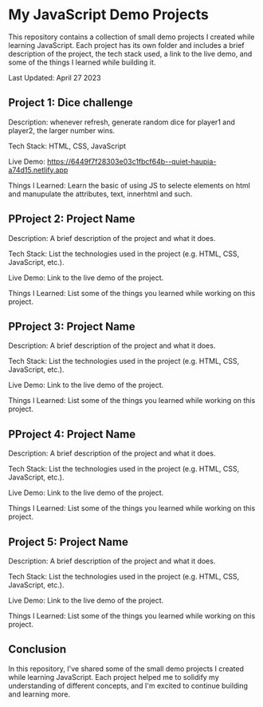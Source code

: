 # My JavaScript Demo Projects

This repository contains a collection of small demo projects I created while learning JavaScript. Each project has its own folder and includes a brief description of the project, the tech stack used, a link to the live demo, and some of the things I learned while building it.

Last Updated: April 27 2023

## Project 1: Dice challenge

Description: whenever refresh, generate random dice for player1 and player2, the larger number wins.

Tech Stack: HTML, CSS, JavaScript

Live Demo: https://6449f7f28303e03c1fbcf64b--quiet-haupia-a74d15.netlify.app

Things I Learned: Learn the basic of using JS to selecte elements on html and manupulate the attributes, text, innerhtml and such.


## PProject 2: Project Name

Description: A brief description of the project and what it does.

Tech Stack: List the technologies used in the project (e.g. HTML, CSS, JavaScript, etc.).

Live Demo: Link to the live demo of the project.

Things I Learned: List some of the things you learned while working on this project.

## PProject 3: Project Name

Description: A brief description of the project and what it does.

Tech Stack: List the technologies used in the project (e.g. HTML, CSS, JavaScript, etc.).

Live Demo: Link to the live demo of the project.

Things I Learned: List some of the things you learned while working on this project.

## PProject 4: Project Name

Description: A brief description of the project and what it does.

Tech Stack: List the technologies used in the project (e.g. HTML, CSS, JavaScript, etc.).

Live Demo: Link to the live demo of the project.

Things I Learned: List some of the things you learned while working on this project.

## Project 5: Project Name

Description: A brief description of the project and what it does.

Tech Stack: List the technologies used in the project (e.g. HTML, CSS, JavaScript, etc.).

Live Demo: Link to the live demo of the project.

Things I Learned: List some of the things you learned while working on this project.

## Conclusion

In this repository, I've shared some of the small demo projects I created while learning JavaScript. Each project helped me to solidify my understanding of different concepts, and I'm excited to continue building and learning more.
